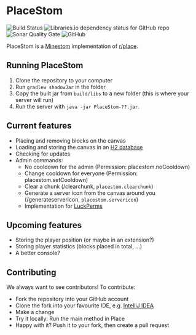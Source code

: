 # PlaceStom
![Build Status](https://img.shields.io/github/workflow/status/BridgeSplash/PlaceStom/Java%20CI%20with%20Gradle?style=for-the-badge)
![Libraries.io dependency status for GitHub repo](https://img.shields.io/librariesio/github/BridgeSplash/PlaceStom?style=for-the-badge)
![Sonar Quality Gate](https://img.shields.io/sonar/quality_gate/BridgeSplash_PlaceStom?server=https%3A%2F%2Fsonarcloud.io&sonarVersion=8.9&style=for-the-badge)
![GitHub](https://img.shields.io/github/license/BridgeSplash/PlaceStom?style=for-the-badge)

PlaceStom is a [Minestom](https://github.com/Minestom/Minestom) implementation of [r/place](https://www.reddit.com/r/place/).

## Running PlaceStom
1. Clone the repository to your computer
2. Run ``gradlew shadowJar`` in the folder
3. Copy the built jar from ``build/libs`` to a new folder (this is where your server will run)
4. Run the server with ``java -jar PlaceStom-??.jar``.

## Current features
* Placing and removing blocks on the canvas
* Loading and storing the canvas in an [H2 database](https://h2database.com/html/main.html)
* Checking for updates
* Admin commands:
  * No cooldown for the admin (Permission: placestom.noCooldown)
  * Change cooldown for everyone (Permission: placestom.setCooldown)
  * Clear a chunk (/clearchunk, `placestom.clearchunk`)
  * Generate a server icon from the canvas around you (/generateservericon, `placestom.servericon`)
  * Implementation for [LuckPerms](https://github.com/Project-Cepi/LuckPerms)

## Upcoming features
* Storing the player position (or maybe in an extension?)
* Storing player statistics (blocks placed in total, ...)
* A better console?

## Contributing
We always want to see contributors! To contribute:
* Fork the repository into your GitHub account
* Clone the fork into your favourite IDE, e.g. [IntelliJ IDEA](https://www.jetbrains.com/idea/)
* Make a change
* Try it locally: Run the main method in Place
* Happy with it? Push it to your fork, then create a pull request
